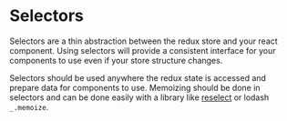 # Selectors

Selectors are a thin abstraction between the redux store and your react component. Using selectors will provide a consistent interface for your components to use even if your store structure changes.

Selectors should be used anywhere the redux state is accessed and prepare data for components to use. Memoizing should be done in selectors and can be done easily with a library like [reselect](https://github.com/reduxjs/reselect) or lodash `_.memoize`.